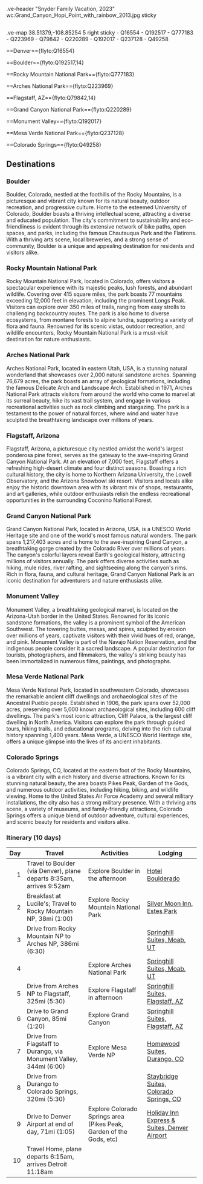 .ve-header "Snyder Family Vacation, 2023" wc:Grand_Canyon_Hopi_Point_with_rainbow_2013.jpg sticky

##

.ve-map 38.51379,-108.85254 5 right sticky
    - Q16554
    - Q192517
    - Q777183
    - Q223969
    - Q79842
    - Q220289
    - Q192017
    - Q237128
    - Q49258

==Denver=={flyto:Q16554}

==Boulder=={flyto:Q192517,14}

==Rocky Mountain National Park=={flyto:Q777183}

==Arches National Park=={flyto:Q223969}

==Flagstaff, AZ=={flyto:Q79842,14}

==Grand Canyon National Park=={flyto:Q220289}

==Monument Valley=={flyto:Q192017}

==Mesa Verde National Park=={flyto:Q237128}

==Colorado Springs=={flyto:Q49258}

## Destinations

### Boulder

Boulder, Colorado, nestled at the foothills of the Rocky Mountains, is a picturesque and vibrant city known for its natural beauty, outdoor recreation, and progressive culture. Home to the esteemed University of Colorado, Boulder boasts a thriving intellectual scene, attracting a diverse and educated population. The city's commitment to sustainability and eco-friendliness is evident through its extensive network of bike paths, open spaces, and parks, including the famous Chautauqua Park and the Flatirons. With a thriving arts scene, local breweries, and a strong sense of community, Boulder is a unique and appealing destination for residents and visitors alike.

### Rocky Mountain National Park

Rocky Mountain National Park, located in Colorado, offers visitors a spectacular experience with its majestic peaks, lush forests, and abundant wildlife. Covering over 415 square miles, the park boasts 77 mountains exceeding 12,000 feet in elevation, including the prominent Longs Peak. Visitors can explore over 350 miles of trails, ranging from easy strolls to challenging backcountry routes. The park is also home to diverse ecosystems, from montane forests to alpine tundra, supporting a variety of flora and fauna. Renowned for its scenic vistas, outdoor recreation, and wildlife encounters, Rocky Mountain National Park is a must-visit destination for nature enthusiasts.

### Arches National Park

Arches National Park, located in eastern Utah, USA, is a stunning natural wonderland that showcases over 2,000 natural sandstone arches. Spanning 76,679 acres, the park boasts an array of geological formations, including the famous Delicate Arch and Landscape Arch. Established in 1971, Arches National Park attracts visitors from around the world who come to marvel at its surreal beauty, hike its vast trail system, and engage in various recreational activities such as rock climbing and stargazing. The park is a testament to the power of natural forces, where wind and water have sculpted the breathtaking landscape over millions of years.

### Flagstaff, Arizona

Flagstaff, Arizona, a picturesque city nestled amidst the world's largest ponderosa pine forest, serves as the gateway to the awe-inspiring Grand Canyon National Park. At an elevation of 7,000 feet, Flagstaff offers a refreshing high-desert climate and four distinct seasons. Boasting a rich cultural history, the city is home to Northern Arizona University, the Lowell Observatory, and the Arizona Snowbowl ski resort. Visitors and locals alike enjoy the historic downtown area with its vibrant mix of shops, restaurants, and art galleries, while outdoor enthusiasts relish the endless recreational opportunities in the surrounding Coconino National Forest.

### Grand Canyon National Park

Grand Canyon National Park, located in Arizona, USA, is a UNESCO World Heritage site and one of the world's most famous natural wonders. The park spans 1,217,403 acres and is home to the awe-inspiring Grand Canyon, a breathtaking gorge created by the Colorado River over millions of years. The canyon's colorful layers reveal Earth's geological history, attracting millions of visitors annually. The park offers diverse activities such as hiking, mule rides, river rafting, and sightseeing along the canyon's rims. Rich in flora, fauna, and cultural heritage, Grand Canyon National Park is an iconic destination for adventurers and nature enthusiasts alike.

### Monument Valley

Monument Valley, a breathtaking geological marvel, is located on the Arizona-Utah border in the United States. Renowned for its iconic sandstone formations, the valley is a prominent symbol of the American Southwest. The towering buttes, mesas, and spires, sculpted by erosion over millions of years, captivate visitors with their vivid hues of red, orange, and pink. Monument Valley is part of the Navajo Nation Reservation, and the indigenous people consider it a sacred landscape. A popular destination for tourists, photographers, and filmmakers, the valley's striking beauty has been immortalized in numerous films, paintings, and photographs.

### Mesa Verde National Park

Mesa Verde National Park, located in southwestern Colorado, showcases the remarkable ancient cliff dwellings and archaeological sites of the Ancestral Pueblo people. Established in 1906, the park spans over 52,000 acres, preserving over 5,000 known archaeological sites, including 600 cliff dwellings. The park's most iconic attraction, Cliff Palace, is the largest cliff dwelling in North America. Visitors can explore the park through guided tours, hiking trails, and educational programs, delving into the rich cultural history spanning 1,400 years. Mesa Verde, a UNESCO World Heritage site, offers a unique glimpse into the lives of its ancient inhabitants.

### Colorado Springs

Colorado Springs, CO, located at the eastern foot of the Rocky Mountains, is a vibrant city with a rich history and diverse attractions. Known for its stunning natural beauty, the area boasts Pikes Peak, Garden of the Gods, and numerous outdoor activities, including hiking, biking, and wildlife viewing. Home to the United States Air Force Academy and several military installations, the city also has a strong military presence. With a thriving arts scene, a variety of museums, and family-friendly attractions, Colorado Springs offers a unique blend of outdoor adventure, cultural experiences, and scenic beauty for residents and visitors alike.

### Itinerary (10 days)

| Day | Travel | Activities | Lodging |
| --: | ----------  | ----------- | --------- |
| 1 |  Travel to Boulder (via Denver), plane departs 8:35am, arrives 9:52am | Explore Boulder in the afternoon | [Hotel Boulderado](https://www.boulderado.com/)|
| 2 | Breakfast at Lucile's; Travel to Rocky Mountain NP, 38mi (1:00) | Explore Rocky Mountain National Park | [Silver Moon Inn, Estes Park](https://www.silvermooninn.com/) |
| 3 | Drive from Rocky Mountain NP to Arches NP, 386mi (6:30) | | [Springhill Suites, Moab, UT](https://www.marriott.com/en-us/hotels/cnyms-springhill-suites-moab/overview/) |
| 4 | | Explore Arches National Park | [Springhill Suites, Moab, UT](https://www.marriott.com/en-us/hotels/cnyms-springhill-suites-moab/overview/) |
| 5 | Drive from Arches NP to Flagstaff,  325mi (5:30) | Explore Flagstaff in afternoon | [Springhill Suites, Flagstaff, AZ](https://www.marriott.com/en-us/hotels/flgsh-springhill-suites-flagstaff/overview) |
| 6 | Drive to Grand Canyon, 85mi (1:20) | Explore Grand Canyon | [Springhill Suites, Flagstaff, AZ](https://www.marriott.com/en-us/hotels/flgsh-springhill-suites-flagstaff/overview) |
| 7 | Drive from Flagstaff to Durango, via Monument Valley, 344mi (6:00) | Explore Mesa Verde NP | [Homewood Suites, Durango, CO](https://www.hilton.com/en/hotels/drogshw-homewood-suites-durango-co/) |
| 8 | Drive from Durango to Colorado Springs, 320mi (5:30) | | [Staybridge Suites, Colorado Springs, CO](https://www.staybridge.com/hotels/us/en/colorado-springs/cosaf/hoteldetail) |
| 9 | Drive to Denver Airport at end of day, 71mi (1:05)| Explore Colorado Springs area (Pikes Peak, Garden of the Gods, etc) | [Holiday Inn Express & Suites, Denver Airport](https://www.ihg.com/holidayinnexpress/hotels/us/en/denver/dentr/hoteldetail) |
| 10 |  Travel Home, plane departs 6:15am, arrives Detroit 11:18am | | |
